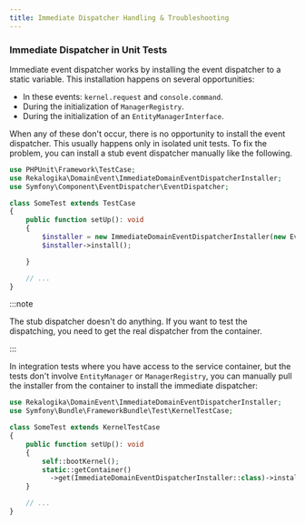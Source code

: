 ```yaml
---
title: Immediate Dispatcher Handling & Troubleshooting
---
```


### Immediate Dispatcher in Unit Tests

Immediate event dispatcher works by installing the event dispatcher to a static
variable. This installation happens on several opportunities:

* In these events: `kernel.request` and `console.command`.
* During the initialization of `ManagerRegistry`.
* During the initialization of an `EntityManagerInterface`.

When any of these don't occur, there is no opportunity to install the event
dispatcher. This usually happens only in isolated unit tests. To fix the
problem, you can install a stub event dispatcher manually like the following.

```php
use PHPUnit\Framework\TestCase;
use Rekalogika\DomainEvent\ImmediateDomainEventDispatcherInstaller;
use Symfony\Component\EventDispatcher\EventDispatcher;

class SomeTest extends TestCase
{
    public function setUp(): void
    {
        $installer = new ImmediateDomainEventDispatcherInstaller(new EventDispatcher);
        $installer->install();

    }

    // ...
}
```

:::note

The stub dispatcher doesn't do anything. If you want to test the dispatching,
you need to get the real dispatcher from the container.

:::

In integration tests where you have access to the service container, but the
tests don't involve `EntityManager` or `ManagerRegistry`, you can manually pull
the installer from the container to install the immediate dispatcher:

```php
use Rekalogika\DomainEvent\ImmediateDomainEventDispatcherInstaller;
use Symfony\Bundle\FrameworkBundle\Test\KernelTestCase;

class SomeTest extends KernelTestCase
{
    public function setUp(): void
    {
        self::bootKernel();
        static::getContainer()
          ->get(ImmediateDomainEventDispatcherInstaller::class)->install();
    }

    // ...
}
```